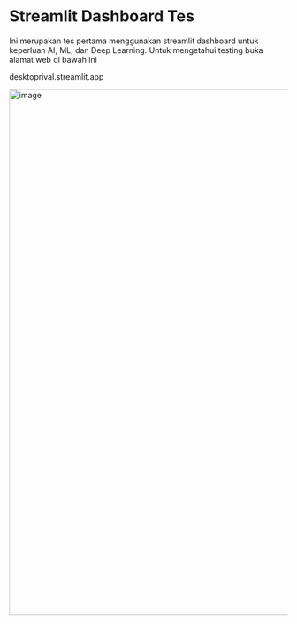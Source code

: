 # Streamlit Dashboard Tes

Ini merupakan tes pertama menggunakan streamlit dashboard untuk keperluan AI, ML, dan Deep Learning. Untuk mengetahui testing buka alamat web di bawah ini 

desktoprival.streamlit.app

<img width="960" height="951" alt="image" src="https://github.com/user-attachments/assets/f6880cc1-9ce4-4dd9-9362-396ae936da81" />
